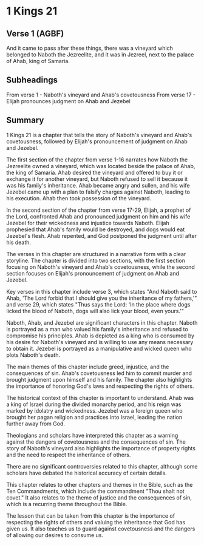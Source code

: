 # 1 Kings 21

## Verse 1 (AGBF)

And it came to pass after these things, there was a vineyard which belonged to Naboth the Jezreelite, and it was in Jezreel, next to the palace of Ahab, king of Samaria.

## Subheadings

From verse 1 - Naboth's vineyard and Ahab's covetousness
From verse 17 - Elijah pronounces judgment on Ahab and Jezebel

## Summary

1 Kings 21 is a chapter that tells the story of Naboth's vineyard and Ahab's covetousness, followed by Elijah's pronouncement of judgment on Ahab and Jezebel. 

The first section of the chapter from verse 1-16 narrates how Naboth the Jezreelite owned a vineyard, which was located beside the palace of Ahab, the king of Samaria. Ahab desired the vineyard and offered to buy it or exchange it for another vineyard, but Naboth refused to sell it because it was his family's inheritance. Ahab became angry and sullen, and his wife Jezebel came up with a plan to falsify charges against Naboth, leading to his execution. Ahab then took possession of the vineyard.

In the second section of the chapter from verse 17-29, Elijah, a prophet of the Lord, confronted Ahab and pronounced judgment on him and his wife Jezebel for their wickedness and injustice towards Naboth. Elijah prophesied that Ahab's family would be destroyed, and dogs would eat Jezebel's flesh. Ahab repented, and God postponed the judgment until after his death.

The verses in this chapter are structured in a narrative form with a clear storyline. The chapter is divided into two sections, with the first section focusing on Naboth's vineyard and Ahab's covetousness, while the second section focuses on Elijah's pronouncement of judgment on Ahab and Jezebel.

Key verses in this chapter include verse 3, which states "And Naboth said to Ahab, 'The Lord forbid that I should give you the inheritance of my fathers,'" and verse 29, which states "Thus says the Lord: 'In the place where dogs licked the blood of Naboth, dogs will also lick your blood, even yours.'"

Naboth, Ahab, and Jezebel are significant characters in this chapter. Naboth is portrayed as a man who valued his family's inheritance and refused to compromise his principles. Ahab is depicted as a king who is consumed by his desire for Naboth's vineyard and is willing to use any means necessary to obtain it. Jezebel is portrayed as a manipulative and wicked queen who plots Naboth's death.

The main themes of this chapter include greed, injustice, and the consequences of sin. Ahab's covetousness led him to commit murder and brought judgment upon himself and his family. The chapter also highlights the importance of honoring God's laws and respecting the rights of others.

The historical context of this chapter is important to understand. Ahab was a king of Israel during the divided monarchy period, and his reign was marked by idolatry and wickedness. Jezebel was a foreign queen who brought her pagan religion and practices into Israel, leading the nation further away from God.

Theologians and scholars have interpreted this chapter as a warning against the dangers of covetousness and the consequences of sin. The story of Naboth's vineyard also highlights the importance of property rights and the need to respect the inheritance of others.

There are no significant controversies related to this chapter, although some scholars have debated the historical accuracy of certain details.

This chapter relates to other chapters and themes in the Bible, such as the Ten Commandments, which include the commandment "Thou shalt not covet." It also relates to the theme of justice and the consequences of sin, which is a recurring theme throughout the Bible.

The lesson that can be taken from this chapter is the importance of respecting the rights of others and valuing the inheritance that God has given us. It also teaches us to guard against covetousness and the dangers of allowing our desires to consume us.